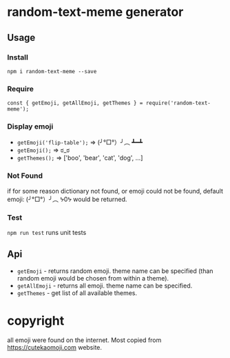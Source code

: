 # random-text-meme generator
## Usage
### Install
``npm i random-text-meme --save``
### Require
``const { getEmoji, getAllEmoji, getThemes } = require('random-text-meme');``
### Display emoji
* ``getEmoji('flip-table');`` => (╯°□°）╯︵ ┻━┻
* ``getEmoji();`` => ಠ_ಠ
* ``getThemes();`` => ['boo', 'bear', 'cat', 'dog', ...]
### Not Found
if for some reason dictionary not found, or emoji could not be found, default emoji: (╯°□°）╯︵ ᔭ0ᔭ would be returned.
### Test
``npm run test`` runs unit tests

## Api
* ``getEmoji`` - returns random emoji. theme name can be specified (than random emoji would be chosen from within a theme).
* ``getAllEmoji`` - returns all emoji.  theme name can be specified.
* ``getThemes`` - get list of all available themes.

# copyright
all emoji were found on the internet. Most copied from https://cutekaomoji.com website.

